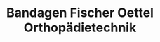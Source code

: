 ---
title: "Bandagen Fischer Oettel Orthopädietechnik"
url: /plauen/bandagen-fischer-oettel-orthopaedietechnik/
shop: Gesundheit
---